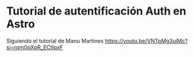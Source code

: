 # Tutorial de autentificación Auth en Astro

Siguiendo el tutorial de Manu Martines
https://youtu.be/VNTpMg3uiMc?si=rqm0pXpR_ECtIpxF